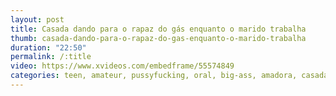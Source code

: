 ```yaml
---
layout: post
title: Casada dando para o rapaz do gás enquanto o marido trabalha
thumb: casada-dando-para-o-rapaz-do-gas-enquanto-o-marido-trabalha
duration: "22:50"
permalink: /:title
video: https://www.xvideos.com/embedframe/55574849
categories: teen, amateur, pussyfucking, oral, big-ass, amadora, casada, acompanhantes, corno, novinha, hide-cam, spartanas, garota-de-programa, bumbum-grande, oral-babado, putinha-casada, acompanhante-morena, spartanas-acompanhantes, julia-do-spartanas
---
```

